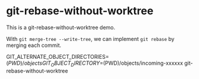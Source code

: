 # git-rebase-without-worktree

This is a git-rebase-without-worktree demo.

With `git merge-tree --write-tree`, we can implement `git rebase` by merging each commit.

GIT_ALTERNATE_OBJECT_DIRECTORIES=$(PWD)/objects GIT_OBJECT_DIRECTORY=$(PWD)/objects/incoming-xxxxxx git-rebase-without-worktree <upstream> <branch>